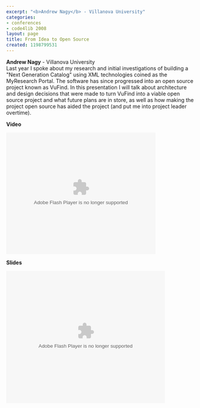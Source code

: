 ```yaml
---
excerpt: "<b>Andrew Nagy</b> - Villanova University"
categories:
- conferences
- code4lib 2008
layout: page
title: From Idea to Open Source
created: 1198799531
---
```

<b>Andrew Nagy</b> - Villanova University<br />
Last year I spoke about my research and initial investigations of building a "Next Generation Catalog" using XML technologies coined as the MyResearch Portal. The software has since progressed into an open source project known as VuFind. In this presentation I will talk about architecture and design decisions that were made to turn VuFind into a viable open source project and what future plans are in store, as well as how making the project open source has aided the project (and put me into project leader overtime).

<b>Video</b>

<embed style="width:400px; height:326px;" id="VideoPlayback" type="application/x-shockwave-flash" src="http://video.google.com/googleplayer.swf?docId=-2835067292672226703&hl=en" flashvars=""> </embed>

<b>Slides</b>

<div style="width:425px;text-align:left" id="__ss_295527"><object style="margin:0px" width="425" height="355"><param name="movie" value="http://static.slideshare.net/swf/ssplayer2.swf?doc=from-idea-to-open-source-1204828976950964-2"/><param name="allowFullScreen" value="true"/><param name="allowScriptAccess" value="always"/><embed src="http://static.slideshare.net/swf/ssplayer2.swf?doc=from-idea-to-open-source-1204828976950964-2" type="application/x-shockwave-flash" allowscriptaccess="always" allowfullscreen="true" width="425" height="355"></embed></object>
